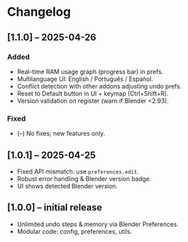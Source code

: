 # Changelog

## [1.1.0] – 2025-04-26
### Added
- Real-time RAM usage graph (progress bar) in prefs.
- Multilanguage UI: English / Português / Español.
- Conflict detection with other addons adjusting undo prefs.
- Reset to Default button in UI + keymap (Ctrl+Shift+R).
- Version validation on register (warn if Blender <2.93).

### Fixed
- (–) No fixes; new features only.

## [1.0.1] – 2025-04-25
- Fixed API mismatch: use `preferences.edit`.
- Robust error handling & Blender version badge.
- UI shows detected Blender version.

## [1.0.0] – initial release
- Unlimited undo steps & memory via Blender Preferences.
- Modular code: config, preferences, utils.
